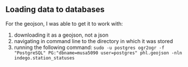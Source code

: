 ## Loading data to databases


For the geojson, I was able to get it to work with:
1. downloading it as a geojson, not a json
2. navigating in command line to the directory in which it was stored
3. running the following command: `sudo -u postgres ogr2ogr -f "PostgreSQL" PG:"dbname=musa5090 user=postgres" phl.geojson -nln indego.station_statuses`